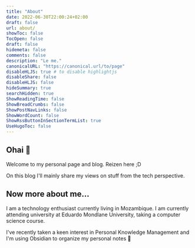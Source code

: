 ```yaml
---
title: "About"
date: 2022-06-30T22:00:24+02:00
draft: false
url: about/
showToc: false
TocOpen: false
draft: false
hidemeta: false
comments: false
description: "Le me."
canonicalURL: "https://canonical.url/to/page"
disableHLJS: true # to disable highlightjs
disableShare: false
disableHLJS: false
hideSummary: true
searchHidden: true
ShowReadingTime: false
ShowBreadCrumbs: false
ShowPostNavLinks: false
ShowWordCount: false
ShowRssButtonInSectionTermList: true
UseHugoToc: false
---
```


## Ohai :wave:

Welcome to my personal page and blog. Reizen here ;D

On this blog I'll mainly share my views on stuff from the tech perspective.

## Now more about me...

I am a technology enthusiast currently living in Mozambique. 
I am currently attending university at Eduardo Mondlane University, taking a computer science course.

I've recently taken a keen interest in Personal Knowledge Management and I'm using Obsidian to organize my personal notes :brain:

